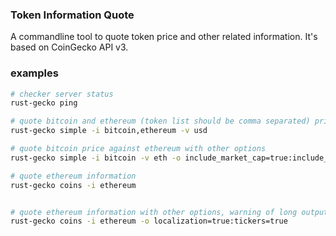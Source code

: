 ### Token Information Quote

A commandline tool to quote token price and other related information. It's based on CoinGecko API v3.

### examples

```bash
# checker server status
rust-gecko ping

# quote bitcoin and ethereum (token list should be comma separated) price:
rust-gecko simple -i bitcoin,ethereum -v usd

# quote bitcoin price against ethereum with other options
rust-gecko simple -i bitcoin -v eth -o include_market_cap=true:include_24hr_vol=true

# quote ethereum information
rust-gecko coins -i ethereum


# quote ethereum information with other options, warning of long output
rust-gecko coins -i ethereum -o localization=true:tickers=true
```
